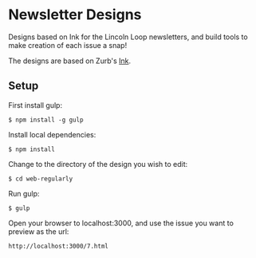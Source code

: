 Newsletter Designs
==================

Designs based on Ink for the Lincoln Loop newsletters, and build tools to make
creation of each issue a snap!

The designs are based on Zurb's [Ink](http://zurb.com/ink/).

Setup
-----

First install gulp:

    $ npm install -g gulp

Install local dependencies:

    $ npm install

Change to the directory of the design you wish to edit:

    $ cd web-regularly

Run gulp:

    $ gulp

Open your browser to localhost:3000, and use the issue you want to preview as
the url:

    http://localhost:3000/7.html